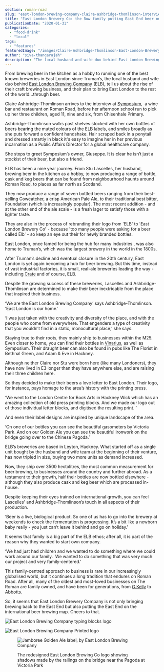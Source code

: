 ```yaml
---
section: roman-road
slug: "east-london-brewing-company-claire-ashbridge-thomlinson-interview"
title: "East London Brewery Co: the Bow family putting East End beer on the global map"
publicationDate: "2020-01-31"
categories: 
  - "food-drink"
  - "local"
tags: 
  - "features"
featuredImage: "/images/Claire-Ashbridge-Thomlinson-East-London-Brewery-6.jpg"
author: "siva-thangarajah"
description: "The local husband and wife duo behind East London Brewing Company: from hobby to international brewery."
---
```


From brewing beer in the kitchen as a hobby to running one of the best known breweries in East London since Truman’s, the local husband and wife duo behind [East London Brewing Company](https://www.eastlondonbrewing.com) (ELB), tell us about the rise of their craft brewing business, and their plan to bring East London to the rest of the world...through beer. 

Claire Ashbridge-Thomlinson arrives to the interview at [Symposium](https://romanroadlondon.com/symposium-italian-restaurant-giuseppe-pollifrone-interview/),  a wine bar and restaurant on Roman Road, before her afternoon school run to pick up her three children, aged 11, nine and six, from Chisenhale Primary.  

Ashbridge-Thomlinson walks past shelves stocked with her own bottles of beers bearing the muted colours of the ELB labels, and smiles broadly as she puts forward a confident handshake. Hair scraped back in a ponytail and dressed smartly in black it's easy to imagine her in her previous incarnation as a Public Affairs Director for a global healthcare company.

She stops to greet Symposium’s owner, Giuseppe. It is clear he isn’t just a stockist of their beer, but also a friend.

ELB has been a nine year journey. From Stu Lascelles, her husband, brewing beer in the kitchen as a hobby, to now producing a range of bottle, cask and keg beers that can be found from neighbourhood haunts around Roman Road, to places as far north as Scotland. 

They now produce a range of seven bottled beers ranging from their best-selling Cowcatcher, a crisp American Pale Ale, to their traditional best bitter, Foundation (which is increasingly popular). The most recent addition - and at the other end of the ale scale - is a fresh lager to satisfy those with a lighter taste.

They are also in the process of rebranding their logo from 'ELB' to 'East London Brewery Co' - because 'too many people were asking for a beer called Elb' - so keep an eye out their for newly branded bottles.

East London, once famed for being the hub for many industries , was also home to Truman’s, which was the largest brewery in the world in the 1800s. 

After Truman’s decline and eventual closure in the 20th century, East London is yet again becoming a hub for beer brewing. But this time, instead of vast industrial factories, it is small, real-ale breweries leading the way - including [Crate](https://romanroadlondon.com/event/crate-brewerys-winter-escape-festival/) and of course, ELB. 

Despite the growing success of these breweries, Lascelles and Ashbridge-Thomlinson are determined to make their beer inextricable from the place that inspired their business. 

‘We are the East London Brewing Company’ says Ashbridge-Thomlinson. ‘East London is our home.’

‘I was just taken with the creativity and diversity of the place, and with the people who come from everywhere. That engenders a type of creativity that you wouldn’t find in a static, monocultural place,’ she says. 

Staying true to their roots, they mainly ship to businesses within the M25. Even closer to home, you can find their bottles in [Vinarius](https://romanroadlondon.com/vinarius-bringing-italian-french-now-english-wines-roman-road/), as well as Symposium. Their draught beer can also be found in pubs like The Florist in Bethnal Green, and Adam & Eve in Hackney. 

Although neither Claire nor Stu were born here (like many Londoners), they have now lived in E3 longer than they have anywhere else, and are raising their three children here. 

So they decided to make their beers a love letter to East London. Their logo, for instance, pays homage to the area’s history with the printing press. 

‘We went to the London Centre for Book Arts in Hackney Wick which has an amazing collection of old press printing blocks. And we made our logo out of those individual letter blocks, and digitised the resulting print. ’

And even their label designs are inspired by unique landscape of the area. 

‘On one of our bottles you can see the beautiful gasometers by Victoria Park. And on our Golden Ale you can see the beautiful ironwork on the bridge going over to the Chinese Pagoda.’

ELB’s breweries are based in Leyton, Hackney. What started off as a single unit bought by the husband and wife team at the beginning of their venture, has now tripled in size, buying two more units as demand increased. 

Now, they ship over 3500 hectolitres, the most common measurement for beer brewing, to businesses around the country and further abroad. As a testament to their growth, half their bottles are now bottled elsewhere - although they also produce cask and keg beer which are processed in-house. 

Despite keeping their eyes trained on international growth, you can feel Lascelles' and Ashbridge-Thomlinson’s touch in all aspects of their production. 

‘Beer is a live, biological product. So one of us has to go into the brewery at weekends to check the fermentation is progressing. It’s a bit like a newborn baby really - you just can’t leave it behind and go on holiday.’

It seems that family is a big part of the ELB ethos; after all, it is part of the reason why they wanted to start own company. 

‘We had just had children and we wanted to do something where we could work around our family.  We wanted to do something that was very much our project and very family-centered.’

This family-centred approach to business is rare in our increasingly globalised world, but it continues a long tradition that endures on Roman Road. After all, many of the oldest and most-loved businesses on The Roman are family owned, and have been for generations, from [G.Kelly](https://romanroadlondon.com/g-kelly-pie-mash-shop-working-class-food/) to [Abbotts](https://romanroadlondon.com/abbotts-flooring-family-interview/).

So, it seems that East London Brewery Company is not only bringing brewing back to the East End but also putting the East End on the international beer brewing map. Cheers to that.

![East London Brewing Company typing blocks logo](/images/East-London-Brewing-type-blocks-1024x683.jpg)

![East London Brewing Company Printed logo](/images/East-London-Brewery-printing-press-1024x683.jpg)

<figure>

![Jamboree Golden Ale label, by East London Brewing Company](/images/East-London-Brewery-Jamboree-label-1024x683.jpg)

<figcaption>

The redesigned East London Brewing Co logo showing shadows made by the railings on the bridge near the Pagoda at Victoria Park

</figcaption>

</figure>
